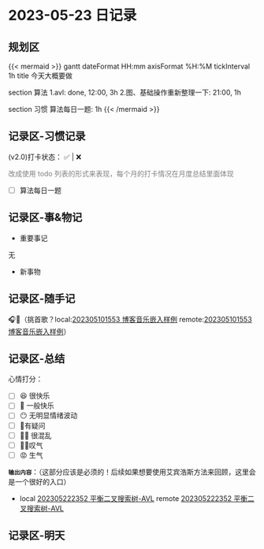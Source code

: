 # 2023-05-23 日记录

<!--more-->

## 规划区


{{< mermaid >}}
gantt
dateFormat HH:mm
axisFormat %H:%M
tickInterval 1h
title 今天大概要做

section 算法
	1.avl: done, 12:00, 3h
	2.图、基础操作重新整理一下: 21:00, 1h
	
section 习惯
	算法每日一题: 1h
{{< /mermaid >}}


## 记录区-习惯记录

(v2.0)打卡状态： ✅   |  ❌ 

<font color=grey>改成使用 todo 列表的形式来表现，每个月的打卡情况在月度总结里面体现</font>

- [ ] 算法每日一题


## 记录区-事&物记

- 重要事记

无

- 新事物

## 记录区-随手记
🎧🎵（挑首歌？local:[202305101553 博客音乐嵌入样例](content/posts/life/music/202305101553%20博客音乐嵌入样例.md) remote:[202305101553 博客音乐嵌入样例](http://honghuiqiang.com/202305101553-%E5%8D%9A%E5%AE%A2%E9%9F%B3%E4%B9%90%E5%B5%8C%E5%85%A5%E6%A0%B7%E4%BE%8B/)）


## 记录区-总结

心情打分：
- [ ] 😆 很快乐
- [ ] 🙂 一般快乐
- [ ] 😶 无明显情绪波动
- [ ] 🧐有疑问
- [ ] 😵‍💫 很混乱
- [ ] 😮‍💨叹气
- [ ] 😡 生气

**`输出内容`**：（这部分应该是必须的！后续如果想要使用艾宾浩斯方法来回顾，这里会是一个很好的入口）
- local [202305222352 平衡二叉搜索树-AVL](content/posts/algorithm/202305222352%20平衡二叉搜索树-AVL.md) remote [202305222352 平衡二叉搜索树-AVL](http://honghuiqiang.com/202305222352-%E5%B9%B3%E8%A1%A1%E4%BA%8C%E5%8F%89%E6%90%9C%E7%B4%A2%E6%A0%91-avl)



## 记录区-明天


